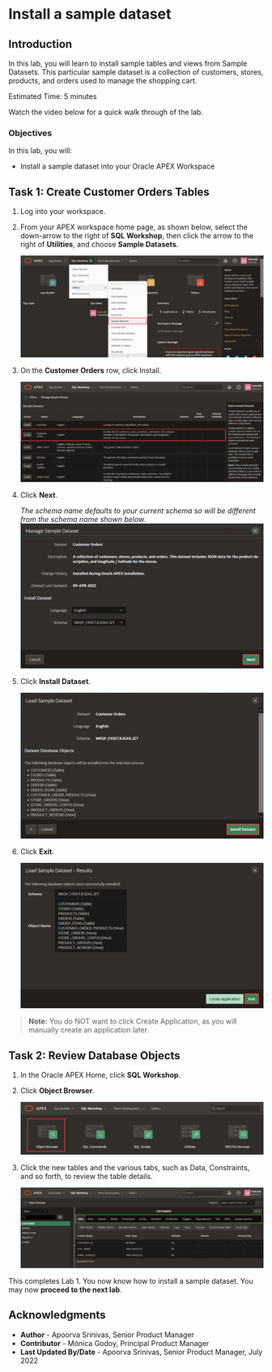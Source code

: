 # Install a sample dataset

## Introduction

In this lab, you will learn to install sample tables and views from Sample Datasets. This particular sample dataset is a collection of customers, stores, products, and orders used to manage the shopping cart.

Estimated Time: 5 minutes

Watch the video below for a quick walk through of the lab.

[](youtube:ynUk8q6S1qo)

### Objectives
In this lab, you will:
- Install a sample dataset into your Oracle APEX Workspace

## Task 1: Create Customer Orders Tables
1. Log into your workspace.
2. From your APEX workspace home page, as shown below, select the down-arrow to the right of  **SQL Workshop**, then click the arrow to the right of  **Utilities**, and choose **Sample Datasets**.

    ![](./images/navigate-sample-dataset.png " ")

3. On the **Customer Orders** row, click Install.

    ![](./images/Select-Sample-Dataset.png " ")

4. Click **Next**.

   *The schema name defaults to your current schema so will be different from the schema name shown below.*
    ![](./images/manage-sample-dataset.png " ")

5. Click **Install Dataset**.

    ![](./images/load-sample-dataset.png " ")

6. Click **Exit**.

    ![](./images/load-sample-dataset-results.png " ")

>**Note:** You do NOT want to click Create Application, as you will manually create an application later.

## Task 2: Review Database Objects

1. In the Oracle APEX Home, click **SQL Workshop**.

2. Click **Object Browser**.

    ![](./images/object-browser.png " ")

3. Click the new tables and the various tabs, such as Data, Constraints, and so forth, to review the table details.

    ![](./images/explore-tables.png " ")

This completes Lab 1. You now know how to install a sample dataset. You may now **proceed to the next lab**.

## Acknowledgments

- **Author** - Apoorva Srinivas, Senior Product Manager
- **Contributor** - Mónica Godoy, Principal Product Manager
- **Last Updated By/Date** - Apoorva Srinivas, Senior Product Manager, July 2022
